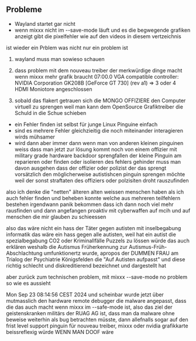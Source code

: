 ## Probleme

* Wayland startet gar nicht
* wenn mixxx nicht im --save-mode läuft und es die begwegende grafiken anzeigt gibt die pixelfehler wie auf den videos in diesem vertzeichnis


ist wieder ein Prblem was nicht nur ein problem ist

1. wayland muss man sowieso schauen

2. dass problem mit dem nouveau treiber der merkwürdige dinge macht wenn mixxx mehr grafik braucht
07:00.0 VGA compatible controller: NVIDIA Corporation GK208B [GeForce GT 730] (rev a1)   => 3 oder 4 HDMI Moniotore angeschlossen

3. sobald das flakert getrauen sich die MONGO OFFIZIERE den Computer virtuell zu sprengen weil man kann dem OpenSource Grafiktreiber die Schuld in die Schue schieben


* ein Fehler finden ist selbst für junge Linux Pinguine einfach
* sind es mehrere Fehler gleichzieitig die noch miteinander interagieren wirds mühsamer
* wird dann aber immer dann wenn man von anderen kleinen pinguinen weiss dass man jetzt zur lösung kommt noch von einem offizier mit military grade hardware backdoor sprengfallen der kleine Pinguin am reparieren oder finden oder isolieren des fehlers gehinder muss man davon ausgehen dass der offizier oder polizist der das sprengt vorsätzlich den möglicherweise autistishcen pinguin sprengen möchte weil der sonst straftaten des offiziers oder polzisiten droht rauszufinden

also ich denke die "netten" älteren alten weissen menschen haben als ich auch fehler finden und beheben konnte welche aus mehreren teilfehlern bestehen irgendwann panik bekommen dass ich dann noch viel mehr rausfinden und dann angefangen proaktiv mit cyberwaffen auf mcih und auf menschen die mir glauben zu schieessen

also das wäre nicht ein hass der Täter gegen autisten mit inselbegabung informatik das wäre ein hass gegen alle autisten, weil hat ein autist die spezialbegabung CO2 oder Kriminallfälle Puzzels zu lössen würde das auch erklären weshalb die Autismus Früherkennung zur Autismus-Früh-Abschlachtung umfunktionertz wurde, apropos der DUMMEN FRAU am Trialog der Psychiatrie Königsfelden die "Auf Autisten aufpasst" und diese richtig schlecht und diskreditierend bezeichnet und dargestellt hat

aber zurück zum technischen problem, mit mixxx --save-mode no problem so wie es aussieht

Mon Sep 23 08:14:56 CEST 2024
und scheinbar wurde jetzt über mutmasslich den hardware remote debugger die malware angepasst, dass die das auch macht wenn mixxx im --safe-mode ist, also das ziel der geistenskranken militärs der RUAG AG ist, dass man da malware ohne beweise weiterhin als bug betrachten müsste, dann allefnalls sogar auf den frist level support pinguin für nouveau treiber, mixxx oder nvidia grafikkarte beissreflexig würde WENN MAN DOOF wäre




